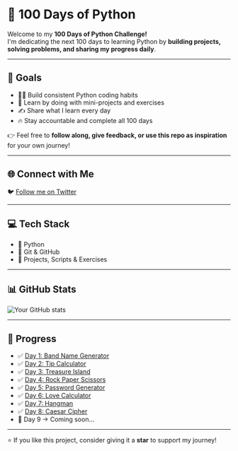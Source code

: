 # 🐍 100 Days of Python

Welcome to my **100 Days of Python Challenge!**  
I'm dedicating the next 100 days to learning Python by **building projects, solving problems, and sharing my progress daily**.  

---

## 📌 Goals
- 🧑‍💻 Build consistent Python coding habits  
- 🚀 Learn by doing with mini-projects and exercises  
- ✍️ Share what I learn every day  
- 🔥 Stay accountable and complete all 100 days  

👉 Feel free to **follow along, give feedback, or use this repo as inspiration** for your own journey!  

---

## 🌐 Connect with Me
🐦 [Follow me on Twitter](https://twitter.com/your_twitter_username)  

---

## 💻 Tech Stack
- 🐍 Python  
- 🌱 Git & GitHub  
- 📂 Projects, Scripts & Exercises  

---

## 📊 GitHub Stats
![Your GitHub stats](https://github-readme-stats.vercel.app/api?username=Kuladeep-M-N&show_icons=true&theme=tokyonight)

---

## 📅 Progress
- ✅ [Day 1: Band Name Generator](./Day01/main.py)  
- ✅ [Day 2: Tip Calculator](./Day02/main.py)  
- ✅ [Day 3: Treasure Island](./Day03/main.py)  
- ✅ [Day 4: Rock Paper Scissors](./Day04/main.py)  
- ✅ [Day 5: Password Generator](./Day05/main.py)  
- ✅ [Day 6: Love Calculator](./Day06/main.py)  
- ✅ [Day 7: Hangman](./Day07/main.py)  
- ✅ [Day 8: Caesar Cipher](./Day08/main.py)  
- 🔲 Day 9 → Coming soon...  

---

⭐ If you like this project, consider giving it a **star** to support my journey!



